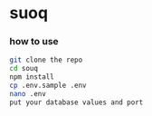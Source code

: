 # suoq
### how to use

```bash
git clone the repo
cd souq
npm install 
cp .env.sample .env
nano .env 
put your database values and port
```